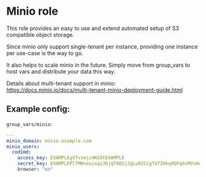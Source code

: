 # Minio role

This role provides an easy to use and extend automated setup of S3 compatible object storage.

Since minio only support single-tenant per instance, providing one instance per use-case is the way to go.

It also helps to scale minio in the future. Simply move from group_vars to host vars and distribute your data this way.

Details about multi-tenant support in minio:
https://docs.minio.io/docs/multi-tenant-minio-deployment-guide.html

## Example config:

`group_vars/minio`:

```yaml
---
minio_domain: minio.example.com
minio_users:
  codimd:
    access_key: EXAMPLEgVfvsmjz4KG5tEXAMPLE
    secret_key: EXAMPLEPlTMWneuixqzJDjqTAQSjJgLw92CCgTUf2Hkq9QFq6vMVsHel7EXAMPLE
    browser: "on"
```
